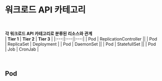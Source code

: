 # 워크로드 API 카테고리

<br/>

**각 워크로드 API 카테고리로 분류된 리소스와 관계**  
| **Tier 1** | **Tier 2** | **Tier 3** |
|:---:|:---:|:---:|
| Pod | ReplicationController ||
| Pod | ReplicaSet | Deployment |
| Pod | DaemonSet ||
| Pod | StatefullSet ||
| Pod | Job | CronJab |

<br/>

## Pod
